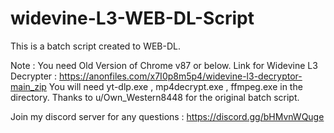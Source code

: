 # widevine-L3-WEB-DL-Script
This is a batch script created to WEB-DL.

Note : You need Old Version of Chrome v87 or below.
Link for Widevine L3 Decrypter : https://anonfiles.com/x7I0p8m5p4/widevine-l3-decryptor-main_zip
You will need yt-dlp.exe , mp4decrypt.exe , ffmpeg.exe in the directory.
Thanks to u/Own_Western8448 for the original batch script.

Join my discord server for any questions : https://discord.gg/bHMvnWQuge
